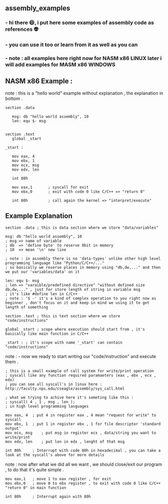 ## assembly_examples
### - hi there 😄, i put here some **examples of assembly** code as references 👽
### - you can use it too or learn from it as well as you can 
### - note : all examples here right now for **NASM x86 LINUX** later i will add examples for **MASM x86 WINDOWS**

## NASM x86 Example :
note : this is a "hello world" example without explanation , the explanation in bottom .

 ```assembly
section .data

	msg: db "hello world assembly", 10
	len: equ $- msg
	

section .text
	global _start

_start :

	mov eax, 4 		
	mov ebx, 1		
	mov ecx, msg 		
	mov edx, len		

	int 80h			

	mov eax,1 		; syscall for exit
	mov ebx,0 		; exit with code 0 like C/C++ => "return 0"
	
	int 80h			; call again the kernel => "interpret/execute" 
 ```

## Example Explanation

```assembly
section .data ; this is data section where we store "data/variables"
```
 
```assembly
msg: db "hello world assembly", 10
; msg => name of variable
; db  => 'define byte' to reserve 8bit in memory 
; 10  => mean '\n' new line 
	
; note : in assembly there is no 'data-types' unlike other high level programming language like "Python/C/C++/..."
; so basically we reserve places in memory using "db,dw,..." and then we put our 'variables/data' on it 
```

```assembly
len: equ $- msg
; len => "varaible/predefined directive" "without defined size db,dw,..." , just for store length of string in variable msg 
; it's like #define len in C/C++
; note : '$ -' it's a kind of complex operation to you right now as beginner , don't focus on it and keep in mind we using it to get length of something 
```

```assembly
section .text ; this is text section where we store "code/instructions"
```


```assembly
global _start ; scope where execution should start from , it's basically like main function in C/C++

_start : ; it's scope with name '_start' can contain "code/instructions"
```

note : - now we ready to start writing our "code/instruction" and execute them .

```assembly
; this is a small example of call system for write/print operation
; syscall like any function required paramaeters (eax , ebx , ecx , edx)
; you can see all syscall's in linux here : http://faculty.nps.edu/cseagle/assembly/sys_call.html

; what we trying to achive here it's someting like this :
; syscall( 4 , 1 , msg , len );
; in high level programming languages 

mov eax, 4 	; put 4 in register eax , 4 mean "request for write" to syscall	
mov ebx, 1	; put 1 in register ebx , 1 for file descriptor 'standard output'
mov ecx, msg 	; put msg in register ecx , data/string you want to write/print
mov edx, len	; put len in edx , lenght of that msg  

int 80h		; Interrupt with code 80h in hexadecimal , you can take a look at the syscall's above for more details
```

note : now after what we did all we want , we should close/exit our program , to do that it's quite simple .
```assembly
mov eax,1 	; move 1 to eax register , for exit
mov ebx,0 	; move 0 to ebx register , to exit with code 0 like C/C++ "return 0" in main function

int 80h		; Interrupt again with 80h 
```
